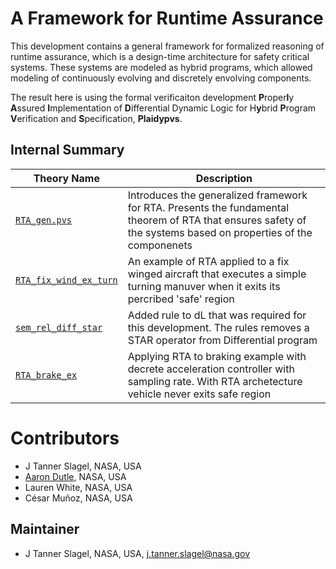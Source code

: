 # A Framework for Runtime Assurance

This development contains a general framework for formalized reasoning of runtime assurance, which is a design-time architecture for safety critical systems. These systems are modeled as hybrid programs, which allowed modeling of continuously evolving and discretely envolving components. 

The result here is using the formal verificaiton development **P**roper**l**y **A**ssured **I**mplementation of **D**ifferential Dynamic Logic for H**y**brid **P**rogram **V**erification and **S**pecification, **Plaidypvs**. 

## Internal Summary

| Theory Name | Description |
|---|---|
| [`RTA_gen.pvs`](RTA_gen.pvs) | Introduces the generalized framework for RTA. Presents the fundamental theorem of RTA that ensures safety of the systems based on properties of the componenets |
| [`RTA_fix_wind_ex_turn`](RTA_fix_wind_ex_turn.pvs) | An example of RTA applied to a fix winged aircraft that executes a simple turning manuver when it exits its percribed 'safe' region |
| [`sem_rel_diff_star`](sem_rel_diff_star.pvs) | Added rule to dL that was required for this development. The rules removes a  STAR operator from Differential program | 
| [`RTA_brake_ex`](RTA_brake_ex.pvs) | Applying RTA to braking example with decrete acceleration controller with sampling rate. With RTA archetecture vehicle never exits safe region  | 


# Contributors
* J Tanner Slagel, NASA, USA
* [Aaron Dutle](http://shemesh.larc.nasa.gov/people/amd), NASA, USA
* Lauren White, NASA, USA 
* César Muñoz, NASA, USA

## Maintainer
* J Tanner Slagel, NASA, USA, <j.tanner.slagel@nasa.gov>

